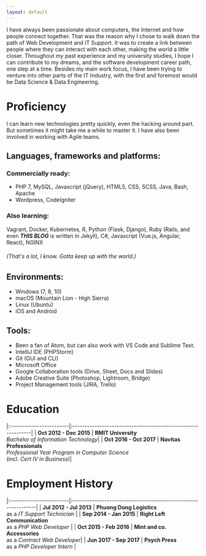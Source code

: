 ```yaml
---
layout: default
---
```


I have always been passionate about computers, the Internet and how people
connect together. That was the reason why I chose to walk down the path of Web
Development and IT Support. It was to create a link between people where they
can interact with each other, making the world a little closer. Throughout my
past experience and my university studies, I hope I can contribute to my dreams,
and the software development career path, one step at a time. Besides my main
work focus, I have been trying to venture into other parts of the IT Industry,
with the first and foremost would be Data Science & Data Engineering.

# Proficiency

I can learn new technologies pretty quickly, even the hacking around part. But
sometimes it might take me a while to master it. I have also been involved in
working with Agile teams.

## Languages, frameworks and platforms:

### Commercially ready:
* PHP 7, MySQL, Javascript (jQuery), HTML5, CSS, SCSS, Java, Bash, Apache
* Wordpress, CodeIgniter

### Also learning:
Vagrant, Docker, Kubernetes, R, Python (Flask, Django), Ruby (Rails, and even
***THIS BLOG*** is written in Jekyll), C#, Javascript (Vue.js, Angular, React),
NGINX

###### (That's a lot, I know. Gotta keep up with the world.)

## Environments:

* Windows (7, 8, 10)
* macOS (Mountain Lion - High Sierra)
* Linux (Ubuntu)
* iOS and Android

## Tools:

* Been a fan of Atom, but can also work with VS Code and Sublime Text.
* IntelliJ IDE (PHPStorm)
* Git (GUI and CLI)
* Microsoft Office
* Google Collaboration tools (Drive, Sheet, Docs and Slides)
* Adobe Creative Suite (Photoshop, Lightroom, Bridge)
* Project Management tools (JIRA, Trello)

# Education

|:------------------------|:-------------------------------------------------------------|
| **Oct 2012 - Dec 2015** | **RMIT University**<br/>*Bachelor of Information Technology*|
| **Oct 2016 - Oct 2017** | **Navitas Professionals**<br/>*Professional Year Program in Computer Science*<br/>(incl. *Cert IV in Business*)|

# Employment History

|:------------------------|:---------------------------------------------------------------|
| **Jul 2012 - Jul 2013** | **Phuong Dong Logistics**<br/> as a *IT Support Technician*    |
| **Sep 2014 - Jan 2015** | **Right Left Communication**<br/> as a *PHP Web Developer*     |
| **Oct 2015 - Feb 2016** | **Mint and co. Accessories**<br/> as a *Contract Web Developer*|
| **Jun 2017 - Sep 2017** | **Psych Press**<br/> as a *PHP Developer Intern*               |
